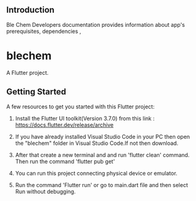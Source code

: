 ## Introduction

Ble Chem Developers documentation provides information about app's prerequisites, dependencies ,

# blechem

A  Flutter project.

## Getting Started



A few resources to get you started with this Flutter project:

1. Install the Flutter UI toolkit(Version 3.7.0) from this link : https://docs.flutter.dev/release/archive

2. If you have already installed Visual Studio Code in your PC then open the "blechem" folder  in Visual Studio Code.If not then download.

3. After that create a new terminal and and run 'flutter clean' command. Then run the command 'flutter pub get'

4. You can run this project connecting  physical device or emulator.

5. Run the command 'Flutter run' or go to main.dart file and then select Run without debugging.

